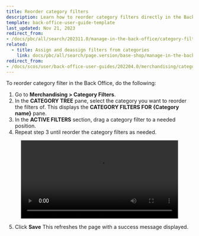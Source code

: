 ```yaml
---
title: Reorder category filters
description: Learn how to reorder category filters directly in the Back Office of your spryker based projects.
template: back-office-user-guide-template
last_updated: Nov 21, 2023
redirect_from:
- /docs/pbc/all/search/202311.0/manage-in-the-back-office/category-filters/reorder-category-filters.html
related:
  - title: Assign and deassign filters from categories
    link: docs/pbc/all/search/page.version/base-shop/manage-in-the-back-office/category-filters/assign-and-deassign-filters-from-categories.html
redirect_from:
- /docs/scos/user/back-office-user-guides/202204.0/merchandising/category-filters/reorder-category-filters.html
---
```


To reorder category filter in the Back Office, do the following:

1. Go to **Merchandising&nbsp;<span aria-label="and then">></span> Category Filters**.
2. In the **CATEGORY TREE** pane, select the category you want to reorder the filters of.
    This displays the **CATEGORY FILTERS FOR {Category name}** pane.
3. In the **ACTIVE FILTERS** section, drag a category filter to a needed position.
4. Repeat step 3 until reorder the category filters as needed.

<figure class="video_container">
    <video width="100%" height="auto" controls>
    <source src="https://spryker.s3.eu-central-1.amazonaws.com/docs/pbc/all/search/base-shop/manage-in-the-back-office/category-filters/reorder-category-filters.md/reordering-filters.mp4" type="video/mp4">
  </video>
</figure>

5. Click **Save**
    This refreshes the page with a success message displayed.
